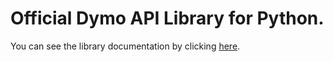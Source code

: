 # Official Dymo API Library for Python.

You can see the library documentation by clicking [here](https://docs.tpeoficial.com/docs/dymo-api/getting-started/libraries?ch-pg=r-dm-python).